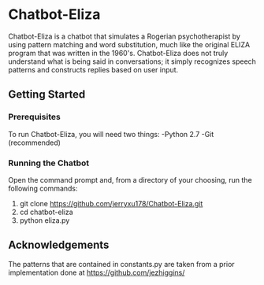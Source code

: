 # Chatbot-Eliza

Chatbot-Eliza is a chatbot that simulates a Rogerian psychotherapist by using pattern matching and word substitution, much like the original ELIZA program that was written in the 1960's. Chatbot-Eliza does not truly understand what is being said in conversations; it simply recognizes speech patterns and constructs replies based on user input.

## Getting Started

### Prerequisites
To run Chatbot-Eliza, you will need two things:
-Python 2.7
-Git (recommended)

### Running the Chatbot

Open the command prompt and, from a directory of your choosing, run the 
following commands:

1. git clone https://github.com/jerryxu178/Chatbot-Eliza.git
2. cd chatbot-eliza
3. python eliza.py

## Acknowledgements

The patterns that are contained in constants.py are taken from a prior implementation done at https://github.com/jezhiggins/